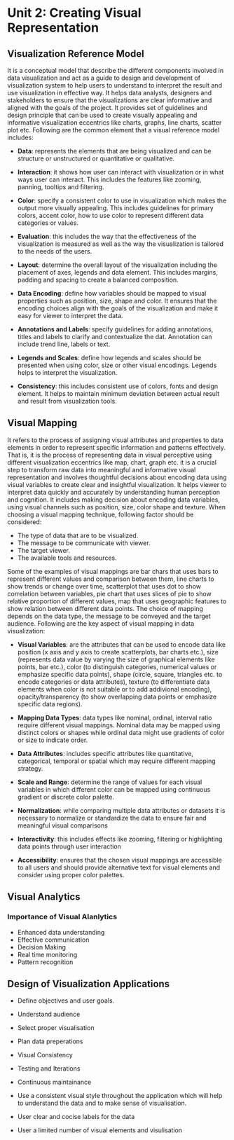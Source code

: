 # Unit 2: Creating Visual Representation

## Visualization Reference Model

It is a conceptual model that describe the different components involved in data visualization and act as a guide to design and development of visualization system to help users to understand to interpret the result and use visualization in effective way. It helps data analysts, designers and stakeholders to ensure that the visualizations are clear informative and aligned with the goals of the project. It provides set of guidelines and design principle that can be used to create visually appealing and informative visualization eccentrics like charts, graphs, line charts, scatter plot etc. Following are the common element that a visual reference model includes:

- **Data**: represents the elements that are being visualized and can be structure or unstructured or quantitative or qualitative.

- **Interaction**: it shows how user can interact with visualization or in what ways user can interact. This includes the features like zooming, panning, tooltips and filtering.

- **Color**: specify a consistent color to use in visualization which makes the output more visually appealing. This includes guidelines for primary colors, accent color, how to use color to represent different data categories or values.

- **Evaluation**: this includes the way that the effectiveness of the visualization is measured as well as the way the visualization is tailored to the needs of the users.

- **Layout**: determine the overall layout of the visualization including the placement of axes, legends and data element. This includes margins, padding and spacing to create a balanced composition.

- **Data Encoding**: define how variables should be mapped to visual properties such as position, size, shape and color. It ensures that the encoding choices align with the goals of the visualization and make it easy for viewer to interpret the data.

- **Annotations and Labels**: specify guidelines for adding annotations, titles and labels to clarify and contextualize the dat. Annotation can include trend line, labels or text.

- **Legends and Scales**: define how legends and scales should be presented when using color, size or other visual encodings. Legends helps to interpret the visualization.

- **Consistency**: this includes consistent use of colors, fonts and design element. It helps to maintain minimum deviation between actual result and result from visualization tools.

## Visual Mapping

It refers to the process of assigning visual attributes and properties to data elements in order to represent specific information and patterns effectively. That is, it is the process of representing data in visual perceptive using different visualization eccentrics like map, chart, graph etc. it is a crucial step to transform raw data into meaningful and informative visual representation and involves thoughtful decisions about encoding data using visual variables to create clear and insightful visualization. It helps viewer to interpret data quickly and accurately by understanding human perception and cognition. It includes making decision about encoding data variables, using visual channels such as position, size, color shape and texture. When choosing a visual mapping technique, following factor should be considered:

- The type of data that are to be visualized.
- The message to be communicate with viewer.
- The target viewer.
- The available tools and resources.

Some of the examples of visual mappings are bar chars that uses bars to represent different values and comparison between them, line charts to show trends or change over time, scatterplot that uses dot to show correlation between variables, pie chart that uses slices of pie to show relative proportion of different values, map that uses geographic features to show relation between different data points. The choice of mapping depends on the data type, the message to be conveyed and the target audience. Following are the key aspect of visual mapping in data visualization:

- **Visual Variables**: are the attributes that can be used to encode data like position (x axis and y axis to create scatterplots, bar charts etc.), size (represents data value by varying the size of graphical elements like points, bar etc.), color (to distinguish categories, numerical values or emphasize specific data points), shape (circle, square, triangles etc. to encode categories or data attributes), texture (to differentiate data elements when color is not suitable or to add addivional encoding), opacity/transparency (to show overlapping data points or emphasize specific data regions).

- **Mapping Data Types**: data types like nominal, ordinal, interval ratio require different visual mappings. Nominal data may be mapped using distinct colors or shapes while ordinal data might use gradients of color or size to indicate order.

- **Data Attributes**: includes specific attributes like quantitative, categorical, temporal or spatial which may require different mapping strategy.

- **Scale and Range**: determine the range of values for each visual variables in which different color can be mapped using continuous gradient or discrete color palette.

- **Normalization**: while comparing multiple data attributes or datasets it is necessary to normalize or standardize the data to ensure fair and meaningful visual comparisons

- **Interactivity**: this includes effects like zooming, filtering or highlighting data points through user interaction

- **Accessibility**: ensures that the chosen visual mappings are accessible to all users and should provide alternative text for visual elements and consider using proper color palettes.

## Visual Analytics

### Importance of Visual Alanlytics

- Enhanced data understanding
- Effective communication
- Decision Making
- Real time monitoring
- Pattern recognition

## Design of Visualization Applications

- Define objectives and user goals.
- Understand audience
- Select proper visualisation
- Plan data preperations
- Visual Consistency
- Testing and Iterations
- Continuous maintainance

- Use a consistent visual style throughout the application which will help to understand the data and to make sense of visualisation.
- User clear and cocise labels for the data
- User a limited number of visual elements and visulisation
